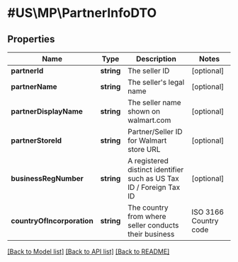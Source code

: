 # #US\MP\PartnerInfoDTO

## Properties

Name | Type | Description | Notes
------------ | ------------- | ------------- | -------------
**partnerId** | **string** | The seller ID | [optional]
**partnerName** | **string** | The seller's legal name | [optional]
**partnerDisplayName** | **string** | The seller name shown on walmart.com | [optional]
**partnerStoreId** | **string** | Partner/Seller ID for Walmart store URL | [optional]
**businessRegNumber** | **string** | A registered distinct identifier such as US Tax ID / Foreign Tax ID | [optional]
**countryOfIncorporation** | **string** | The country from where seller conducts their business | ISO 3166 Country code | [optional]


[[Back to Model list]](../) [[Back to API list]](../../Api/US/MP) [[Back to README]](../../README.md)
